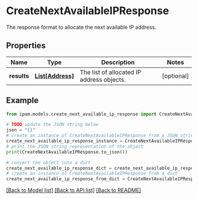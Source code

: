 # CreateNextAvailableIPResponse

The response format to allocate the next available IP address.

## Properties

Name | Type | Description | Notes
------------ | ------------- | ------------- | -------------
**results** | [**List[Address]**](Address.md) | The list of allocated IP address objects. | [optional] 

## Example

```python
from ipam.models.create_next_available_ip_response import CreateNextAvailableIPResponse

# TODO update the JSON string below
json = "{}"
# create an instance of CreateNextAvailableIPResponse from a JSON string
create_next_available_ip_response_instance = CreateNextAvailableIPResponse.from_json(json)
# print the JSON string representation of the object
print(CreateNextAvailableIPResponse.to_json())

# convert the object into a dict
create_next_available_ip_response_dict = create_next_available_ip_response_instance.to_dict()
# create an instance of CreateNextAvailableIPResponse from a dict
create_next_available_ip_response_from_dict = CreateNextAvailableIPResponse.from_dict(create_next_available_ip_response_dict)
```
[[Back to Model list]](../README.md#documentation-for-models) [[Back to API list]](../README.md#documentation-for-api-endpoints) [[Back to README]](../README.md)


